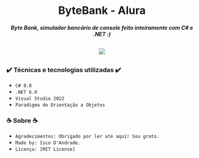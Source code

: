 <h1 align="center"> ByteBank - Alura </h1>

<h5 align="center"> Byte Bank, simulador bancário de console feito inteiramente com C# e .NET :) </h5>

<h2 align="center"> </h2>

<p align="center">
  <img src="http://img.shields.io/static/v1?label=STATUS&message=EM%20DESENVOLVIMENTO&color=GREEN&style=for-the-badge" >
</p>

<h2 align="center"> </h2>

<h3> ✔️ Técnicas e tecnologias utilizadas ✔️ </h3>

- ``C# 8.0``
- ``.NET 6.0``
- ``Visual Studio 2022``
- ``Paradigma de Orientação a Objetos``

<h3> ☕ Sobre ☕ </h3>

- ``Agradecimentos: Obrigado por ler até aqui! Sou grato.``
- ``Made by: Isco D'Andrade.`` 
- ``Licença: [MIT License]``
